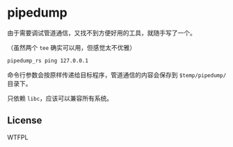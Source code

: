 # pipedump

由于需要调试管道通信，又找不到方便好用的工具，就随手写了一个。

（虽然两个 `tee` 确实可以用，但感觉太不优雅）

``` bash
pipedump_rs ping 127.0.0.1
```

命令行参数会按原样传递给目标程序，管道通信的内容会保存到 `$temp/pipedump/` 目录下。

只依赖 `libc`，应该可以兼容所有系统。

## License

WTFPL
